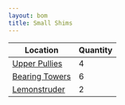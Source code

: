 ```yaml
---
layout: bom
title: Small Shims
---
```


| Location                                                           | Quantity |
|--------------------------------------------------------------------|----------|
| [Upper Pullies](/assets/guide/midplate---right---upper-pulley.jpg) | 4        |
| [Bearing Towers](/assets/guide/rail---bearing-towers.jpg)          | 6        |
| [Lemonstruder](/assets/guide/lemonstruder---first-shim.jpg)        | 2        |